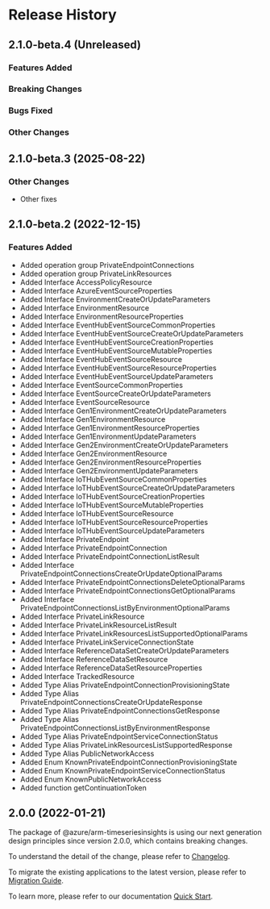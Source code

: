 # Release History

## 2.1.0-beta.4 (Unreleased)

### Features Added

### Breaking Changes

### Bugs Fixed

### Other Changes

## 2.1.0-beta.3 (2025-08-22)

### Other Changes

  - Other fixes

## 2.1.0-beta.2 (2022-12-15)
    
### Features Added

  - Added operation group PrivateEndpointConnections
  - Added operation group PrivateLinkResources
  - Added Interface AccessPolicyResource
  - Added Interface AzureEventSourceProperties
  - Added Interface EnvironmentCreateOrUpdateParameters
  - Added Interface EnvironmentResource
  - Added Interface EnvironmentResourceProperties
  - Added Interface EventHubEventSourceCommonProperties
  - Added Interface EventHubEventSourceCreateOrUpdateParameters
  - Added Interface EventHubEventSourceCreationProperties
  - Added Interface EventHubEventSourceMutableProperties
  - Added Interface EventHubEventSourceResource
  - Added Interface EventHubEventSourceResourceProperties
  - Added Interface EventHubEventSourceUpdateParameters
  - Added Interface EventSourceCommonProperties
  - Added Interface EventSourceCreateOrUpdateParameters
  - Added Interface EventSourceResource
  - Added Interface Gen1EnvironmentCreateOrUpdateParameters
  - Added Interface Gen1EnvironmentResource
  - Added Interface Gen1EnvironmentResourceProperties
  - Added Interface Gen1EnvironmentUpdateParameters
  - Added Interface Gen2EnvironmentCreateOrUpdateParameters
  - Added Interface Gen2EnvironmentResource
  - Added Interface Gen2EnvironmentResourceProperties
  - Added Interface Gen2EnvironmentUpdateParameters
  - Added Interface IoTHubEventSourceCommonProperties
  - Added Interface IoTHubEventSourceCreateOrUpdateParameters
  - Added Interface IoTHubEventSourceCreationProperties
  - Added Interface IoTHubEventSourceMutableProperties
  - Added Interface IoTHubEventSourceResource
  - Added Interface IoTHubEventSourceResourceProperties
  - Added Interface IoTHubEventSourceUpdateParameters
  - Added Interface PrivateEndpoint
  - Added Interface PrivateEndpointConnection
  - Added Interface PrivateEndpointConnectionListResult
  - Added Interface PrivateEndpointConnectionsCreateOrUpdateOptionalParams
  - Added Interface PrivateEndpointConnectionsDeleteOptionalParams
  - Added Interface PrivateEndpointConnectionsGetOptionalParams
  - Added Interface PrivateEndpointConnectionsListByEnvironmentOptionalParams
  - Added Interface PrivateLinkResource
  - Added Interface PrivateLinkResourceListResult
  - Added Interface PrivateLinkResourcesListSupportedOptionalParams
  - Added Interface PrivateLinkServiceConnectionState
  - Added Interface ReferenceDataSetCreateOrUpdateParameters
  - Added Interface ReferenceDataSetResource
  - Added Interface ReferenceDataSetResourceProperties
  - Added Interface TrackedResource
  - Added Type Alias PrivateEndpointConnectionProvisioningState
  - Added Type Alias PrivateEndpointConnectionsCreateOrUpdateResponse
  - Added Type Alias PrivateEndpointConnectionsGetResponse
  - Added Type Alias PrivateEndpointConnectionsListByEnvironmentResponse
  - Added Type Alias PrivateEndpointServiceConnectionStatus
  - Added Type Alias PrivateLinkResourcesListSupportedResponse
  - Added Type Alias PublicNetworkAccess
  - Added Enum KnownPrivateEndpointConnectionProvisioningState
  - Added Enum KnownPrivateEndpointServiceConnectionStatus
  - Added Enum KnownPublicNetworkAccess
  - Added function getContinuationToken
    
    
## 2.0.0 (2022-01-21)

The package of @azure/arm-timeseriesinsights is using our next generation design principles since version 2.0.0, which contains breaking changes.

To understand the detail of the change, please refer to [Changelog](https://aka.ms/js-track2-changelog).

To migrate the existing applications to the latest version, please refer to [Migration Guide](https://aka.ms/js-track2-migration-guide).

To learn more, please refer to our documentation [Quick Start](https://aka.ms/azsdk/js/mgmt/quickstart ).
